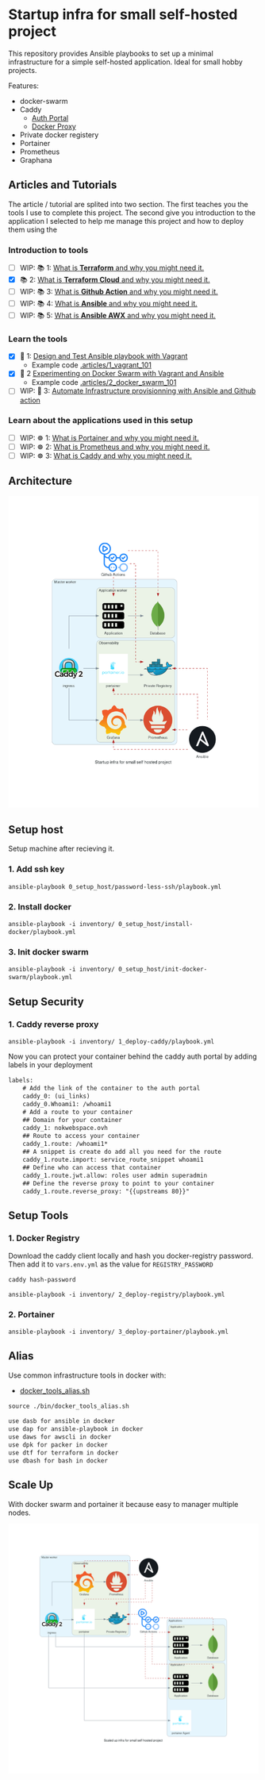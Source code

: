 # Startup infra for small self-hosted project

This repository provides Ansible playbooks to set up a minimal infrastructure for a simple self-hosted application. Ideal for small hobby projects.

Features:
* docker-swarm
* Caddy
    * [Auth Portal](https://github.com/greenpau/caddy-auth-portal)
    * [Docker Proxy](https://github.com/lucaslorentz/caddy-docker-proxy)
* Private docker registery
* Portainer
* Prometheus 
* Graphana

## Articles and Tutorials

The article / tutorial are splited into two section. The first teaches you the tools I use to complete this project. The second give you introduction to the application I selected to help me manage this project and how to deploy them using the 

### Introduction to tools

* [ ] WIP: 📚 1: [What is **Terraform** and why you might need it.]()
* [X] 📚 2: [What is **Terraform Cloud** and why you might need it.](https://faun.pub/what-is-terraform-cloud-and-why-you-might-need-it-c9847fb8f6e6?sk=ee85423512f39030bb287a3f2a6623d3)
* [ ] WIP: 📚 3: [What is **Github Action** and why you might need it.]()
* [ ] WIP: 📚 4: [What is **Ansible** and why you might need it.]()
* [ ] WIP: 📚 5: [What is **Ansible AWX** and why you might need it.]()

### Learn the tools

* [X] 🧰 1: [Design and Test Ansible playbook with Vagrant](https://faun.pub/a-disposable-local-test-environment-is-essential-for-devops-sysadmin-af97fa8f3db0?sk=f2f0e3a6b4fe4215cec13019887b6302)
   * Example code [.articles/1_vagrant_101](.articles/1_vagrant_101)   
* [X] 🧰 2 [Experimenting on Docker Swarm with Vagrant and Ansible](https://faun.pub/experimenting-on-docker-swarm-with-vagrant-and-ansible-bcc2c79ba7c4?sk=1eac227cf3c9ec5dc5abbf06f38e92c3)
   * Example code [.articles/2_docker_swarm_101](.articles/2_docker_swarm_101)
* [ ] WIP: 🧰 3: [Automate Infrastructure provisionning with Ansible and Github action]()

### Learn about the applications used in this setup

* [ ] WIP: ☸️ 1: [What is Portainer and why you might need it.]()
* [ ] WIP: ☸️ 2: [What is Prometheus and why you might need it.]()
* [ ] WIP: ☸️ 3: [What is Caddy and why you might need it.]()

## Architecture

![](./diagrams/startup_infra_for_small_self_hosted_project.png)

## Setup host

Setup machine after recieving it.

### 1. Add ssh key

```
ansible-playbook 0_setup_host/password-less-ssh/playbook.yml
```

### 2. Install docker

```
ansible-playbook -i inventory/ 0_setup_host/install-docker/playbook.yml
```

### 3. Init docker swarm

```
ansible-playbook -i inventory/ 0_setup_host/init-docker-swarm/playbook.yml
```

## Setup Security

### 1. Caddy reverse proxy

```
ansible-playbook -i inventory/ 1_deploy-caddy/playbook.yml
```

Now you can protect your container behind the caddy auth portal by adding labels in your deployment

```
labels:
    # Add the link of the container to the auth portal
    caddy_0: (ui_links)
    caddy_0.Whoami1: /whoami1
    # Add a route to your container
    ## Domain for your container
    caddy_1: nokwebspace.ovh
    ## Route to access your container
    caddy_1.route: /whoami1*
    ## A snippet is create do add all you need for the route
    caddy_1.route.import: service_route_snippet whoami1
    ## Define who can access that container
    caddy_1.route.jwt.allow: roles user admin superadmin
    ## Define the reverse proxy to point to your container
    caddy_1.route.reverse_proxy: "{{upstreams 80}}"
```

## Setup Tools

### 1. Docker Registry

Download the caddy client locally and hash you docker-registry password. Then add it to `vars.env.yml` as the value for `REGISTRY_PASSWORD`

```
caddy hash-password
```

```
ansible-playbook -i inventory/ 2_deploy-registry/playbook.yml
```

### 2. Portainer

```
ansible-playbook -i inventory/ 3_deploy-portainer/playbook.yml
```

## Alias

Use common infrastructure tools in docker with:
* [docker_tools_alias.sh](./bin/docker_tools_alias.sh)

```
source ./bin/docker_tools_alias.sh
```

```
use dasb for ansible in docker
use dap for ansible-playbook in docker
use daws for awscli in docker
use dpk for packer in docker
use dtf for terraform in docker
use dbash for bash in docker
```

## Scale Up

With docker swarm and portainer it because easy to manager multiple nodes.

![](./diagrams/scaled_up_infra_for_small_self_hosted_project.png)
